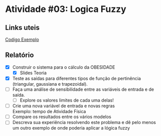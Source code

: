 # Atividade #03: Logica Fuzzy

## Links uteis

[Codigo Exemplo](https://github.com/rdestro/FEI-CC7711-LogicaFuzzy)

## Relatório

- [x] Construir o sistema para o cálculo da OBESIDADE
  - [x] Slides Teoria
- [x] Teste as saídas para diferentes tipos de função de pertinência (triangular, gaussiana e trapezoidal).
- [ ] Faça uma análise de sensibilidade entre as variáveis de entrada e de saída.
  - [ ] Explore os valores limites de cada uma delas!
- [ ] Crie uma nova variável de entrada e novas regras <br>
      Exemplo: tempo de Atividade Física
- [ ] Compare os resultados entre os vários modelos
- [ ] Descreva sua experiência resolvendo este problema e dê pelo menos um outro exemplo de onde poderia aplicar a lógica fuzzy
